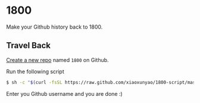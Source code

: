 # 1800

Make your Github history back to 1800.

## Travel Back

[Create a new repo](https://github.com/new) named `1800` on Github.

Run the following script

```bash
$ sh -c "$(curl -fsSL https://raw.github.com/xiaoxunyao/1800-script/master/index.sh)"
```

Enter you Github username and you are done :)

